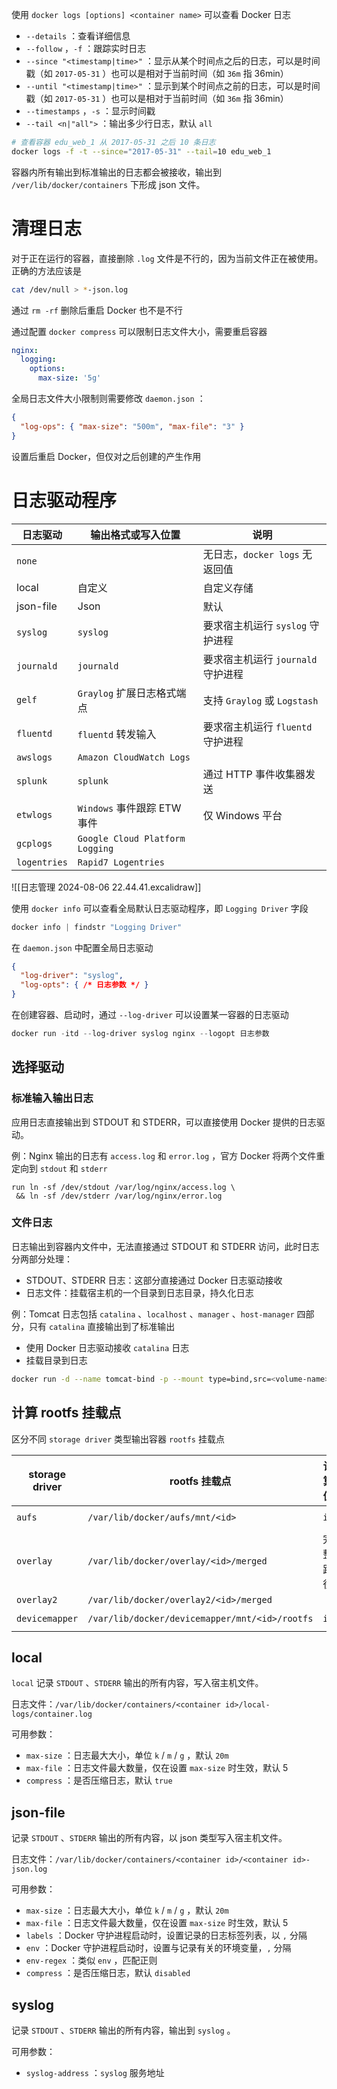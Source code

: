 使用 `docker logs [options] <container name>`  可以查看 Docker 日志
*  `--details` ：查看详细信息
*  `--follow` ，`-f` ：跟踪实时日志
*  `--since "<timestamp|time>"` ：显示从某个时间点之后的日志，可以是时间戳（如 `2017-05-31` ）也可以是相对于当前时间（如 `36m`  指 36min）
*  `--until "<timestamp|time>"` ：显示到某个时间点之前的日志，可以是时间戳（如 `2017-05-31` ）也可以是相对于当前时间（如 `36m`  指 36min）
*  `--timestamps` ，`-s` ：显示时间戳
*  `--tail <n|"all">` ：输出多少行日志，默认 `all` 

```bash
# 查看容器 edu_web_1 从 2017-05-31 之后 10 条日志
docker logs -f -t --since="2017-05-31" --tail=10 edu_web_1
```

容器内所有输出到标准输出的日志都会被接收，输出到 `/ver/lib/docker/containers`  下形成 json 文件。
# 清理日志

对于正在运行的容器，直接删除 `.log`  文件是不行的，因为当前文件正在被使用。正确的方法应该是

```bash
cat /dev/null > *-json.log
```

通过 `rm -rf`  删除后重启 Docker 也不是不行

通过配置 `docker compress`  可以限制日志文件大小，需要重启容器

```yaml
nginx:
  logging:
    options:
      max-size: '5g'
```

全局日志文件大小限制则需要修改 `daemon.json` ：

```json
{
  "log-ops": { "max-size": "500m", "max-file": "3" }
}
```

设置后重启 Docker，但仅对之后创建的产生作用
# 日志驱动程序

| 日志驱动             | 输出格式或写入位置                           | 说明                            |
| ---------------- | ----------------------------------- | ----------------------------- |
|  `none`        |                                     | 无日志，`docker logs`  无返回值      |
| local          | 自定义                                 | 自定义存储                         |
| json-file      | Json                                | 默认                            |
|  `syslog`      |  `syslog`                         | 要求宿主机运行 `syslog`  守护进程       |
|  `journald`    |  `journald`                       | 要求宿主机运行 `journald`  守护进程     |
|  `gelf`        |  `Graylog`  扩展日志格式端点              | 支持 `Graylog`  或 `Logstash`  |
|  `fluentd`     |  `fluentd`  转发输入                  | 要求宿主机运行 `fluentd`  守护进程      |
|  `awslogs`     |  `Amazon CloudWatch Logs`         |                               |
|  `splunk`      |  `splunk`                         | 通过 HTTP 事件收集器发送               |
|  `etwlogs`     |  `Windows`  事件跟踪 ETW 事件           | 仅 Windows 平台                  |
|  `gcplogs`     |  `Google Cloud Platform Logging`  |                               |
|  `logentries`  |  `Rapid7 Logentries`              |                               |

![[日志管理 2024-08-06 22.44.41.excalidraw]]

使用 `docker info`  可以查看全局默认日志驱动程序，即 `Logging Driver`  字段

```powershell
docker info | findstr "Logging Driver"
```

在 `daemon.json`  中配置全局日志驱动

```json
{
  "log-driver": "syslog",
  "log-opts": { /* 日志参数 */ }
}
```

在创建容器、启动时，通过 `--log-driver`  可以设置某一容器的日志驱动

```powershell
docker run -itd --log-driver syslog nginx --logopt 日志参数
```
## 选择驱动
### 标准输入输出日志

应用日志直接输出到 STDOUT 和 STDERR，可以直接使用 Docker 提供的日志驱动。

例：Nginx 输出的日志有 `access.log`  和 `error.log` ，官方 Docker 将两个文件重定向到 `stdout`  和 `stderr` 

```docker
run ln -sf /dev/stdout /var/log/nginx/access.log \
 && ln -sf /dev/stderr /var/log/nginx/error.log
```
### 文件日志

日志输出到容器内文件中，无法直接通过 STDOUT 和 STDERR 访问，此时日志分两部分处理：
* STDOUT、STDERR 日志：这部分直接通过 Docker 日志驱动接收
* 日志文件：挂载宿主机的一个目录到日志目录，持久化日志

例：Tomcat 日志包括 `catalina` 、`localhost` 、`manager` 、`host-manager`  四部分，只有 `catalina`  直接输出到了标准输出
* 使用 Docker 日志驱动接收 `catalina`  日志
* 挂载目录到日志

```bash
docker run -d --name tomcat-bind -p --mount type=bind,src=<volume-name>,dst=/usr/local/tomcat/logs tomcat
```
## 计算 rootfs 挂载点

区分不同 `storage driver`  类型输出容器 `rootfs`  挂载点

|storage driver|rootfs 挂载点|计算值|计算方法|
| ----------------| ---------------| ---------------------------------------| ---------------------------------|
| `aufs` | `/var/lib/docker/aufs/mnt/<id>` | `id` | `/var/lib/docker/image/aufs/layerdb/mounts/\>container-di\>mount-id` |
| `overlay` | `/var/lib/docker/overlay/<id>/merged` |完整路径<br />| `docker inspect -f {{ .GraphDriver.Data.MergedDir }} <container-id>` <br />|
| `overlay2` | `/var/lib/docker/overlay2/<id>/merged` |||
| `devicemapper` | `/var/lib/docker/devicemapper/mnt/<id>/rootfs` | `id` | `docker inspect -f {{ .GraphDriver.Data.DeviceName }} <container-id>` |
## local

 `local`  记录 `STDOUT` 、`STDERR`  输出的所有内容，写入宿主机文件。

日志文件：`/var/lib/docker/containers/<container id>/local-logs/container.log` 

可用参数：
*  `max-size` ：日志最大大小，单位 `k` / `m` / `g` ，默认 `20m` 
*  `max-file` ：日志文件最大数量，仅在设置 `max-size`  时生效，默认 5
*  `compress` ：是否压缩日志，默认 `true` 
## json-file

记录 `STDOUT` 、`STDERR`  输出的所有内容，以 json 类型写入宿主机文件。

日志文件：`/var/lib/docker/containers/<container id>/<container id>-json.log` 

可用参数：
*  `max-size` ：日志最大大小，单位 `k` / `m` / `g` ，默认 `20m` 
*  `max-file` ：日志文件最大数量，仅在设置 `max-size`  时生效，默认 5
*  `labels` ：Docker 守护进程启动时，设置记录的日志标签列表，以 `,`  分隔
*  `env` ：Docker 守护进程启动时，设置与记录有关的环境变量，`,`  分隔
*  `env-regex` ：类似 `env` ，匹配正则
*  `compress` ：是否压缩日志，默认 `disabled` 
## syslog

记录 `STDOUT` 、`STDERR`  输出的所有内容，输出到 `syslog` 。

可用参数：
*  `syslog-address` ：`syslog`  服务地址
